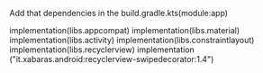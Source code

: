 Add that dependencies in the build.gradle.kts(module:app)

  implementation(libs.appcompat)
    implementation(libs.material)
    implementation(libs.activity)
    implementation(libs.constraintlayout)
    implementation(libs.recyclerview)
    implementation ("it.xabaras.android:recyclerview-swipedecorator:1.4")
